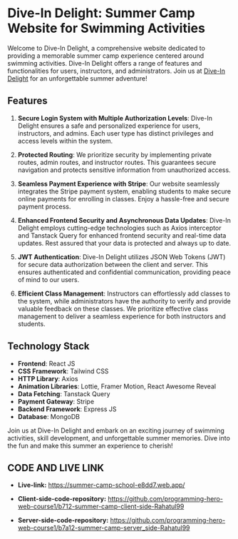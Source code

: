 # Dive-In Delight: Summer Camp Website for Swimming Activities

Welcome to Dive-In Delight, a comprehensive website dedicated to providing a memorable summer camp experience centered around swimming activities. Dive-In Delight offers a range of features and functionalities for users, instructors, and administrators. Join us at [Dive-In Delight](https://summer-camp-school-e8dd7.web.app/) for an unforgettable summer adventure!

## Features

1. **Secure Login System with Multiple Authorization Levels**: Dive-In Delight ensures a safe and personalized experience for users, instructors, and admins. Each user type has distinct privileges and access levels within the system.

2. **Protected Routing**: We prioritize security by implementing private routes, admin routes, and instructor routes. This guarantees secure navigation and protects sensitive information from unauthorized access.

3. **Seamless Payment Experience with Stripe**: Our website seamlessly integrates the Stripe payment system, enabling students to make secure online payments for enrolling in classes. Enjoy a hassle-free and secure payment process.

4. **Enhanced Frontend Security and Asynchronous Data Updates**: Dive-In Delight employs cutting-edge technologies such as Axios interceptor and Tanstack Query for enhanced frontend security and real-time data updates. Rest assured that your data is protected and always up to date.

5. **JWT Authentication**: Dive-In Delight utilizes JSON Web Tokens (JWT) for secure data authorization between the client and server. This ensures authenticated and confidential communication, providing peace of mind to our users.

6. **Efficient Class Management**: Instructors can effortlessly add classes to the system, while administrators have the authority to verify and provide valuable feedback on these classes. We prioritize effective class management to deliver a seamless experience for both instructors and students.

## Technology Stack

- **Frontend**: React JS
- **CSS Framework**: Tailwind CSS
- **HTTP Library**: Axios
- **Animation Libraries**: Lottie, Framer Motion, React Awesome Reveal
- **Data Fetching**: Tanstack Query
- **Payment Gateway**: Stripe
- **Backend Framework**: Express JS
- **Database**: MongoDB

Join us at Dive-In Delight and embark on an exciting journey of swimming activities, skill development, and unforgettable summer memories. Dive into the fun and make this summer an experience to cherish!

## CODE AND LIVE LINK
- **Live-link:** https://summer-camp-school-e8dd7.web.app/
- **Client-side-code-repository:** https://github.com/programming-hero-web-course1/b712-summer-camp-client-side-Rahatul99

- **Server-side-code-repository:** https://github.com/programming-hero-web-course1/b7a12-summer-camp-server_side-Rahatul99